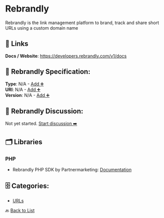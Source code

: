 # Rebrandly

Rebrandly is the link management platform to brand, track and share short URLs using a custom domain name

##  🔗 Links
**Docs / Website**: https://developers.rebrandly.com/v1/docs

## 🧬 Rebrandly Specification:
**Type**: N/A - [Add ➕](https://github.com/apis-list/apis-list/edit/main/apis/rebrandly/rebrandly.yaml)  
**URI**: N/A - [Add ➕](https://github.com/apis-list/apis-list/edit/main/apis/rebrandly/rebrandly.yaml)  
**Version**: N/A - [Add ➕](https://github.com/apis-list/apis-list/edit/main/apis/rebrandly/rebrandly.yaml)

## 💬 Rebrandly Discussion:
Not yet started. [Start discussion ➡️](https://github.com/apis-list/apis-list/discussions/new)

## 🗂️ Libraries
### PHP
- Rebrandly PHP SDK by Partnermarketing: [Documentation](https://github.com/partnermarketing/rebrandly-sdk)


## 🗄️ Categories:
- [URLs](https://github.com/apis-list/apis-list#urls-)

🔙  [Back to List](https://github.com/apis-list/apis-list)
